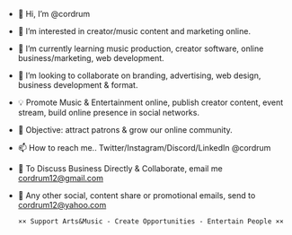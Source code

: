 - 👋 Hi, I’m @cordrum
- 👀 I’m interested in creator/music content and marketing online. 
- 🌱 I’m currently learning music production, creator software, online business/marketing, web development. 
- 💞️ I’m looking to collaborate on branding, advertising, web design, business development & format. 
- 💡 Promote Music & Entertainment online, publish creator content, event stream, build online presence in social networks. 
- 💼 Objective: attract patrons & grow our online community. 
- 📫 How to reach me.. Twitter/Instagram/Discord/LinkedIn @cordrum
- 💭 To Discuss Business Directly & Collaborate, email me cordrum12@gmail.com 
- 📧 Any other social, content share or promotional emails, send to cordrum12@yahoo.com 
      
      ×× Support Arts&Music - Create Opportunities - Entertain People ××



<!---
cordrum/cordrum is a ✨ special ✨ repository because its `README.md` (this file) appears on your GitHub profile.
You can click the Preview link to take a look at your changes.
--->
